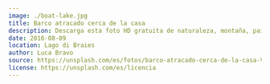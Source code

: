 ```yaml
---
image: ./boat-lake.jpg
title: Barco atracado cerca de la casa
description: Descarga esta foto HD gratuita de naturaleza, montaña, paisaje y fondo de pantalla de Luca Bravo (@lucabravo)
date: 2016-08-09
location: Lago di Braies
author: Luca Bravo
source: https://unsplash.com/es/fotos/barco-atracado-cerca-de-la-casa-VowIFDxogG4
license: https://unsplash.com/es/licencia
---
```

